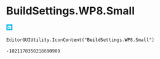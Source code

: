 # BuildSettings.WP8.Small
![](/img/BuildSettings.WP8.Small.png)

``` CSharp
EditorGUIUtility.IconContent("BuildSettings.WP8.Small")
```
```
-1021178350218690989
```
